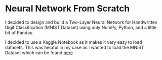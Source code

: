 # Neural Network From Scratch
I decided to design and build a Two-Layer Neural Network for Handwritten Digit Classification (MNIST Dataset) using only NumPy, Python, and a little bit of Pandas.

I decided to use a Kaggle Notebook as it makes it very easy to load datasets. This was helpful in my case as I wanted to load the MNIST Dataset which can be found [here](www.google.com)
